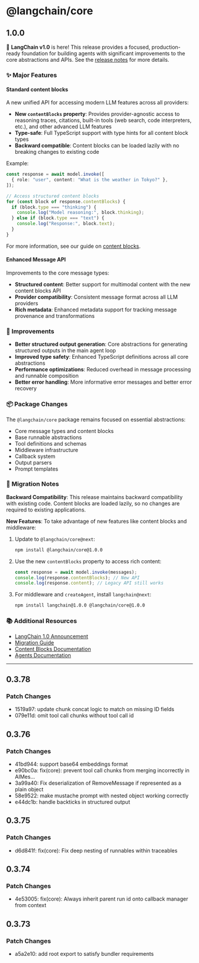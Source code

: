 # @langchain/core

## 1.0.0

🎉 **LangChain v1.0** is here! This release provides a focused, production-ready foundation for building agents with significant improvements to the core abstractions and APIs. See the [release notes](https://docs.langchain.com/oss/javascript/releases/langchain-v1) for more details.

### ✨ Major Features

#### Standard content blocks

A new unified API for accessing modern LLM features across all providers:

- **New `contentBlocks` property**: Provides provider-agnostic access to reasoning traces, citations, built-in tools (web search, code interpreters, etc.), and other advanced LLM features
- **Type-safe**: Full TypeScript support with type hints for all content block types
- **Backward compatible**: Content blocks can be loaded lazily with no breaking changes to existing code

Example:

```typescript
const response = await model.invoke([
  { role: "user", content: "What is the weather in Tokyo?" },
]);

// Access structured content blocks
for (const block of response.contentBlocks) {
  if (block.type === "thinking") {
    console.log("Model reasoning:", block.thinking);
  } else if (block.type === "text") {
    console.log("Response:", block.text);
  }
}
```

For more information, see our guide on [content blocks](https://docs.langchain.com/oss/javascript/langchain/messages#content).

#### Enhanced Message API

Improvements to the core message types:

- **Structured content**: Better support for multimodal content with the new content blocks API
- **Provider compatibility**: Consistent message format across all LLM providers
- **Rich metadata**: Enhanced metadata support for tracking message provenance and transformations

### 🔧 Improvements

- **Better structured output generation**: Core abstractions for generating structured outputs in the main agent loop
- **Improved type safety**: Enhanced TypeScript definitions across all core abstractions
- **Performance optimizations**: Reduced overhead in message processing and runnable composition
- **Better error handling**: More informative error messages and better error recovery

### 📦 Package Changes

The `@langchain/core` package remains focused on essential abstractions:

- Core message types and content blocks
- Base runnable abstractions
- Tool definitions and schemas
- Middleware infrastructure
- Callback system
- Output parsers
- Prompt templates

### 🔄 Migration Notes

**Backward Compatibility**: This release maintains backward compatibility with existing code. Content blocks are loaded lazily, so no changes are required to existing applications.

**New Features**: To take advantage of new features like content blocks and middleware:

1. Update to `@langchain/core@next`:

   ```bash
   npm install @langchain/core@1.0.0
   ```

2. Use the new `contentBlocks` property to access rich content:

   ```typescript
   const response = await model.invoke(messages);
   console.log(response.contentBlocks); // New API
   console.log(response.content); // Legacy API still works
   ```

3. For middleware and `createAgent`, install `langchain@next`:

   ```bash
   npm install langchain@1.0.0 @langchain/core@1.0.0
   ```

### 📚 Additional Resources

- [LangChain 1.0 Announcement](https://blog.langchain.com/langchain-langchain-1-0-alpha-releases/)
- [Migration Guide](https://docs.langchain.com/oss/javascript/migrate/langchain-v1)
- [Content Blocks Documentation](https://docs.langchain.com/oss/javascript/langchain/messages#content)
- [Agents Documentation](https://docs.langchain.com/oss/javascript/langchain/agents)

---

## 0.3.78

### Patch Changes

- 1519a97: update chunk concat logic to match on missing ID fields
- 079e11d: omit tool call chunks without tool call id

## 0.3.76

### Patch Changes

- 41bd944: support base64 embeddings format
- e90bc0a: fix(core): prevent tool call chunks from merging incorrectly in AIMes…
- 3a99a40: Fix deserialization of RemoveMessage if represented as a plain object
- 58e9522: make mustache prompt with nested object working correctly
- e44dc1b: handle backticks in structured output

## 0.3.75

### Patch Changes

- d6d841f: fix(core): Fix deep nesting of runnables within traceables

## 0.3.74

### Patch Changes

- 4e53005: fix(core): Always inherit parent run id onto callback manager from context

## 0.3.73

### Patch Changes

- a5a2e10: add root export to satisfy bundler requirements
